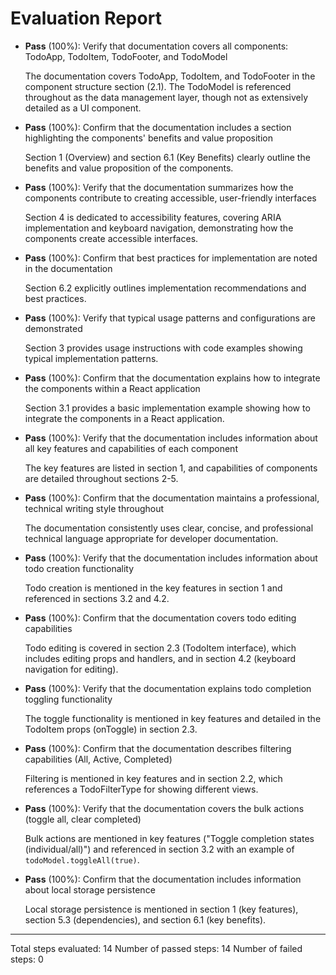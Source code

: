 # Evaluation Report

- **Pass** (100%): Verify that documentation covers all components: TodoApp, TodoItem, TodoFooter, and TodoModel
  
  The documentation covers TodoApp, TodoItem, and TodoFooter in the component structure section (2.1). The TodoModel is referenced throughout as the data management layer, though not as extensively detailed as a UI component.

- **Pass** (100%): Confirm that the documentation includes a section highlighting the components' benefits and value proposition
  
  Section 1 (Overview) and section 6.1 (Key Benefits) clearly outline the benefits and value proposition of the components.

- **Pass** (100%): Verify that the documentation summarizes how the components contribute to creating accessible, user-friendly interfaces
  
  Section 4 is dedicated to accessibility features, covering ARIA implementation and keyboard navigation, demonstrating how the components create accessible interfaces.

- **Pass** (100%): Confirm that best practices for implementation are noted in the documentation
  
  Section 6.2 explicitly outlines implementation recommendations and best practices.

- **Pass** (100%): Verify that typical usage patterns and configurations are demonstrated
  
  Section 3 provides usage instructions with code examples showing typical implementation patterns.

- **Pass** (100%): Confirm that the documentation explains how to integrate the components within a React application
  
  Section 3.1 provides a basic implementation example showing how to integrate the components in a React application.

- **Pass** (100%): Verify that the documentation includes information about all key features and capabilities of each component
  
  The key features are listed in section 1, and capabilities of components are detailed throughout sections 2-5.

- **Pass** (100%): Confirm that the documentation maintains a professional, technical writing style throughout
  
  The documentation consistently uses clear, concise, and professional technical language appropriate for developer documentation.

- **Pass** (100%): Verify that the documentation includes information about todo creation functionality
  
  Todo creation is mentioned in the key features in section 1 and referenced in sections 3.2 and 4.2.

- **Pass** (100%): Confirm that the documentation covers todo editing capabilities
  
  Todo editing is covered in section 2.3 (TodoItem interface), which includes editing props and handlers, and in section 4.2 (keyboard navigation for editing).

- **Pass** (100%): Verify that the documentation explains todo completion toggling functionality
  
  The toggle functionality is mentioned in key features and detailed in the TodoItem props (onToggle) in section 2.3.

- **Pass** (100%): Confirm that the documentation describes filtering capabilities (All, Active, Completed)
  
  Filtering is mentioned in key features and in section 2.2, which references a TodoFilterType for showing different views.

- **Pass** (100%): Verify that the documentation covers the bulk actions (toggle all, clear completed)
  
  Bulk actions are mentioned in key features ("Toggle completion states (individual/all)") and referenced in section 3.2 with an example of `todoModel.toggleAll(true)`.

- **Pass** (100%): Confirm that the documentation includes information about local storage persistence
  
  Local storage persistence is mentioned in section 1 (key features), section 5.3 (dependencies), and section 6.1 (key benefits).

---

Total steps evaluated: 14
Number of passed steps: 14
Number of failed steps: 0